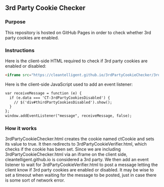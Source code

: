 ## 3rd Party Cookie Checker

### Purpose
This repository is hosted on GitHub Pages in order to check whether 3rd party cookies are enabled.

### Instructions
Here is the client-side HTML required to check if 3rd party cookies are enabled or disabled:

```markdown
<iframe src="https://cleantelligent.github.io/3rdPartyCookieChecker/3rdPartyCookieChecker.html" style="display:none"></iframe>
```

Here is the client-side JavaScript used to add an event listener:

```markdown
var receiveMessage = function (e) {
  if (e.data === 'CT-3rdPartyCookiesDisabled') {
    // $('div#thirdPartyCookiesDisabled').show();
  }
};
window.addEventListener("message", receiveMessage, false);
```

### How it works
3rdPartyCookieChecker.html creates the cookie named ctCookie and sets its value to true. It then redirects to 3rdPartyCookieVerifier.html, which checks if the cookie has been set. Since we are including 3rdPartyCookieChecker.html via an iframe on the client side, cleantelligent.github.io is considered a 3rd party. We then add an event listener to wait for 3rdPartyCookieVerifier.html to post a message letting the client know if 3rd party cookies are enabled or disabled. It may be wise to set a timeout when waiting for the message to be posted, just in case there is some sort of network error.
